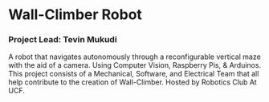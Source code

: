 # Wall-Climber Robot

### Project Lead: Tevin Mukudi

A robot that navigates autonomously through a reconfigurable 
vertical maze with the aid of a camera. Using Computer Vision, Raspberry Pis,
& Arduinos. This project consists of a Mechanical, Software, and Electrical
Team that all help contribute to the creation of Wall-Climber. Hosted
by Robotics Club At UCF.

